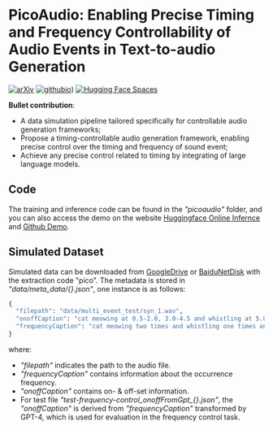 # PicoAudio: Enabling Precise Timing and Frequency Controllability of Audio Events in Text-to-audio Generation
[![arXiv](https://img.shields.io/badge/arXiv-2308.05734-brightgreen.svg?style=flat-square)](https://arxiv.org/abs/2407.02869)
[![githubio](https://img.shields.io/badge/GitHub.io-Audio_Samples-blue?logo=Github&style=flat-square)](https://zeyuxie29.github.io/PicoAudio.github.io/))
[![Hugging Face Spaces](https://img.shields.io/badge/%F0%9F%A4%97%20Hugging%20Face-Spaces-blue)](https://huggingface.co/spaces/ZeyuXie/PicoAudio)
  
**Bullet contribution**:
* A data simulation pipeline tailored specifically for controllable audio generation frameworks;
* Propose a timing-controllable audio generation framework, enabling precise control over the timing and frequency of sound event;
* Achieve any precise control related to timing by integrating of large language models.
  
## Code
The training and inference code can be found in the *"picoaudio"* folder, and you can also access the demo on the website [Huggingface Online Infernce](https://huggingface.co/spaces/ZeyuXie/PicoAudio) and [Github Demo](https://zeyuxie29.github.io/PicoAudio.github.io).

## Simulated Dataset
Simulated data can be downloaded from [GoogleDrive](https://drive.google.com/file/d/1oez7kzFFhqU9JZQhqJdDshXrRQczBmlp/view?usp=sharing) or [BaiduNetDisk](https://pan.baidu.com/s/1rGrcjtQCEYFpr3o6y9wI8Q?pwd=pico) with the extraction code "pico". 
The metadata is stored in *"data/meta_data/{}.json"*, one instance is as follows:
```python
{
  "filepath": "data/multi_event_test/syn_1.wav",
  "onoffCaption": "cat meowing at 0.5-2.0, 3.0-4.5 and whistling at 5.0-6.5 and explosion at 7.0-8.0, 8.5-9.5",
  "frequencyCaption": "cat meowing two times and whistling one times and explosion two times"
}
```
where:
* *"filepath"* indicates the path to the audio file.  
* *"frequencyCaption"* contains information about the occurrence frequency.
* *"onoffCaption"* contains on- & off-set information.
* For test file *"test-frequency-control_onoffFromGpt_{}.json"*, the *"onoffCaption"* is derived from *"frequencyCaption"* transformed by GPT-4, which is used for evaluation in the frequency control task.

<!--
### Hi there 👋
**PicoAudio/PicoAudio** is a ✨ _special_ ✨ repository because its `README.md` (this file) appears on your GitHub profile.

Here are some ideas to get you started:

- 🔭 I’m currently working on ...
- 🌱 I’m currently learning ...
- 👯 I’m looking to collaborate on ...
- 🤔 I’m looking for help with ...
- 💬 Ask me about ...
- 📫 How to reach me: ...
- 😄 Pronouns: ...
- ⚡ Fun fact: ...
-->
